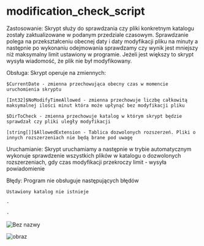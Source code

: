 # modification_check_script
Zastosowanie: Skrypt służy do sprawdzania czy pliki konkretnym katalogu zostały zaktualizowane w podanym przedziale czasowym. Sprawdzanie polega na przekształceniu obecnej daty i daty modyfikacji pliku na minuty a następnie po wykonaniu odejmowania sprawdzamy czy wynik jest mniejszy niż maksymalny limit ustawiony w programie. Jeżeli jest większy to skrypt wysyła wiadomość, że plik nie był modyfikowany.

 

Obsługa: Skrypt operuje na zmiennych:

    $CurrentDate - zmienna przechowująca obecny czas w momencie uruchomienia skryptu

    [Int32]$NoModifyTimeAllowed - zmienna przechowuje liczbę całkowitą maksymalnej ilości minut która może upłynąć bez modyfikacji pliku

    $DirToCheck - zmienna przechowuje katalog w którym skrypt będzie sprawdzał czy pliki uległy modyfikacji

    [string[]]$AllowedExtension - Tablica dozwolonych rozszerzeń. Pliki o innych rozszerzeniach nie będą brane pod uwagę

 

Uruchamianie: Skrypt uruchamiamy a następnie w trybie automatycznym wykonuje sprawdzenie wszystkich plików w katalogu o dozwolonych rozszerzeniach, gdy czas modyfikacji przekroczy limit - wysyła powiadomienie

 

Błędy: Program nie obsługuje następujących błędów

    Ustawiony katalog nie istnieje

    -

    -


![Bez nazwy](https://github.com/mormych/modification_check_script/assets/71809600/4b55455f-6a0f-4d4a-b943-e308e8888773)

![obraz](https://github.com/mormych/modification_check_script/assets/71809600/5a86d74e-3691-4cc9-8e7d-fa2b3c04ad57)

